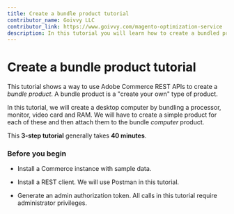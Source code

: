 ```yaml
---
title: Create a bundle product tutorial
contributor_name: Goivvy LLC
contributor_link: https://www.goivvy.com/magento-optimization-service
description: In this tutorial you will learn how to create a bundled product
--- 
```

 
# Create a bundle product tutorial

This tutorial shows a way to use Adobe Commerce REST APIs to create a _bundle product_. A bundle product is a "create your own" type of product.

In this tutorial, we will create a desktop computer by bundling a processor, monitor, video card and RAM. We will have to create a simple product for each of these and then attach them to the bundle _computer_ product.

This **3-step tutorial** generally takes **40 minutes**.

### Before you begin

*  Install a Commerce instance with sample data.

*  Install a REST client. We will use Postman in this tutorial.

*  Generate an admin authorization token. All calls in this tutorial require administrator privileges.
